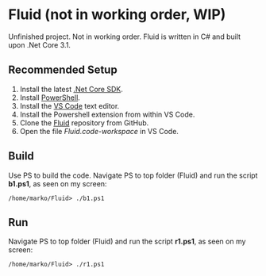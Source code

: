 # Fluid (not in working order, WIP)

Unfinished project. Not in working order. Fluid is written in C# and built upon .Net Core 3.1.

## Recommended Setup

1. Install the latest [.Net Core SDK](https://dotnet.microsoft.com/download).
2. Install [PowerShell](https://github.com/PowerShell/PowerShell).
3. Install the [VS Code](https://code.visualstudio.com/) text editor.
4. Install the Powershell extension from within VS Code.
5. Clone the [Fluid](https://github.com/Marko-Petek/Fluid) repository from GitHub.
6. Open the file *Fluid.code-workspace* in VS Code. 

## Build

Use PS to build the code. Navigate PS to top folder (Fluid) and run the script **b1.ps1**, as seen on my screen:

    /home/marko/Fluid> ./b1.ps1

## Run

Navigate PS to top folder (Fluid) and run the script **r1.ps1**, as seen on my screen:

    /home/marko/Fluid> ./r1.ps1

